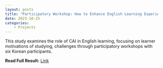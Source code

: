 ```yaml
---
layout: posts
title: "Participatory Workshop: How to Enhance English Learning Experience with Conversational AI"
date: 2023-10-25
categories: 
    - Projects
---
```


This study examines the role of CAI in English learning, focusing on learner motivations of studying, challenges through participatory workshops with six Korean participants.

**Read Full Result:** [Link](https://docs.google.com/document/d/1rWKCSkOKmPRPBM0n_r1MbVM_oO_VKBiP55BsrA7BEbQ/edit?usp=sharing)